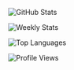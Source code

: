 ![GitHub Stats](https://github-readme-stats.vercel.app/api?username=s0kil&count_private=true&theme=graywhite&custom_title=GitHub%20Stats&hide_border=true&hide_rank=true&disable_animations=true&cache_seconds=1800)

![Weekly Stats](https://github-readme-stats.vercel.app/api/wakatime?username=s0kil&custom_title=Weekly%20Stats&theme=graywhite&hide_border=true&hide_progress=true&cache_seconds=1800)

![Top Languages](https://github-readme-stats.vercel.app/api/top-langs/?username=s0kil&layout=compact&langs_count=10&hide=html,css&theme=graywhite&hide_border=true&cache_seconds=1800)

![Profile Views](https://s0kil-github-profile-view-count.dominate.workers.dev/counter.svg)
